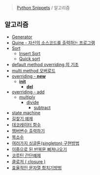 > [Python Snippets](../README.md) / 알고리즘
## 알고리즘
- [Generator](Generator.md)
- [Quine - 자신의 소스코드를 출력하는 프로그램](Quine%20-%20자신의%20소스코드를%20출력하는%20프로그램.md)
- [Sort](Sort/README.md)
	- [Insert Sort](Sort/Insert%20Sort.md)
	- [Quick sort](Sort/Quick%20sort.md)
- [default method overriding 의 기초](default%20method%20overriding%20의%20기초.md)
- [multi method 오버로드](multi%20method%20오버로드.md)
- [overriding - __new__ ](overriding%20-%20__new__%20/README.md)
	- [ __init__ ](overriding%20-%20__new__%20/%20__init__%20/README.md)
		- [ __del__](overriding%20-%20__new__%20/%20__init__%20/%20__del__.md)
- [overriding - add ](overriding%20-%20add%20/README.md)
	- [ multiply ](overriding%20-%20add%20/%20multiply%20/README.md)
		- [ divide ](overriding%20-%20add%20/%20multiply%20/%20divide%20/README.md)
			- [ subtract](overriding%20-%20add%20/%20multiply%20/%20divide%20/%20subtract.md)
- [state machine](state%20machine.md)
- [길찾기 예제](길찾기%20예제.md)
- [데코레이터 함수](데코레이터%20예제.md)
- [멤버변수 출력하기](멤버변수%20출력하기.md)
- [복소수](복소수.md)
- [여러가지 싱글톤(singleton) 구현방법](여러가지%20싱글톤(singleton)%20구현방법.md)
- [이중으로 된 반복문 삐져나오기](이중으로%20된%20반복문%20삐져나오기.md)
- [코루틴 간단예제](코루틴%20간단예제.md)
- [클로저 ( closure )](클로저%20(%20closure%20).md)
- [효율적인 문자열 합치기방법](효율적인%20문자열%20합치기방법.md)